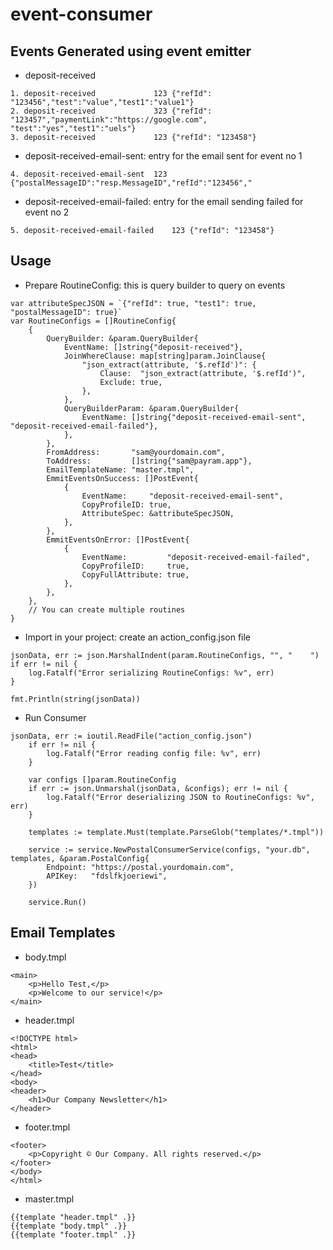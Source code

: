 # event-consumer

## Events Generated using event emitter
- deposit-received
```database
1. deposit-received	            123	{"refId": "123456","test":"value","test1":"value1"}
2. deposit-received	            323	{"refId": "123457","paymentLink":"https://google.com", "test":"yes","test1":"uels"}
3. deposit-received	            123	{"refId": "123458"}
```
- deposit-received-email-sent: entry for the email sent for event no 1
```database
4. deposit-received-email-sent	123	{"postalMessageID":"resp.MessageID","refId":"123456","
```
- deposit-received-email-failed: entry for the email sending failed for event no 2
```database
5. deposit-received-email-failed	123	{"refId": "123458"}
```

## Usage

- Prepare RoutineConfig: this is query builder to query on events
```
var attributeSpecJSON = `{"refId": true, "test1": true, "postalMessageID": true}`
var RoutineConfigs = []RoutineConfig{
	{
		QueryBuilder: &param.QueryBuilder{
			EventName: []string{"deposit-received"},
			JoinWhereClause: map[string]param.JoinClause{
				"json_extract(attribute, '$.refId')": {
					Clause:  "json_extract(attribute, '$.refId')",
					Exclude: true,
				},
			},
			QueryBuilderParam: &param.QueryBuilder{
				EventName: []string{"deposit-received-email-sent", "deposit-received-email-failed"},
			},
		},
		FromAddress:       "sam@yourdomain.com",
		ToAddress:         []string{"sam@payram.app"},
		EmailTemplateName: "master.tmpl",
		EmmitEventsOnSuccess: []PostEvent{
			{
				EventName:     "deposit-received-email-sent",
				CopyProfileID: true,
				AttributeSpec: &attributeSpecJSON,
			},
		},
		EmmitEventsOnError: []PostEvent{
			{
				EventName:         "deposit-received-email-failed",
				CopyProfileID:     true,
				CopyFullAttribute: true,
			},
		},
	},
	// You can create multiple routines
}
```
- Import in your project: create an action_config.json file
```
jsonData, err := json.MarshalIndent(param.RoutineConfigs, "", "    ")
if err != nil {
    log.Fatalf("Error serializing RoutineConfigs: %v", err)
}

fmt.Println(string(jsonData))
```
- Run Consumer
```
jsonData, err := ioutil.ReadFile("action_config.json")
	if err != nil {
		log.Fatalf("Error reading config file: %v", err)
	}

	var configs []param.RoutineConfig
	if err := json.Unmarshal(jsonData, &configs); err != nil {
		log.Fatalf("Error deserializing JSON to RoutineConfigs: %v", err)
	}

	templates := template.Must(template.ParseGlob("templates/*.tmpl"))

	service := service.NewPostalConsumerService(configs, "your.db", templates, &param.PostalConfig{
		Endpoint: "https://postal.yourdomain.com",
		APIKey:   "fdslfkjoeriewi",
	})

	service.Run()
```

## Email Templates

- body.tmpl
```
<main>
    <p>Hello Test,</p>
    <p>Welcome to our service!</p>
</main>
```
- header.tmpl
```
<!DOCTYPE html>
<html>
<head>
    <title>Test</title>
</head>
<body>
<header>
    <h1>Our Company Newsletter</h1>
</header>
```
- footer.tmpl
```
<footer>
    <p>Copyright © Our Company. All rights reserved.</p>
</footer>
</body>
</html>
```
- master.tmpl
```
{{template "header.tmpl" .}}
{{template "body.tmpl" .}}
{{template "footer.tmpl" .}}
```

